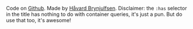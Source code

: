 Code on [Github](https://github.com/havardob/has-containers). Made by [Håvard Brynjulfsen](https://havardbrynjulfsen.design). Disclaimer: the `:has` selector in the title has nothing to do with container queries, it's just a pun. But do use that too, it's awesome!